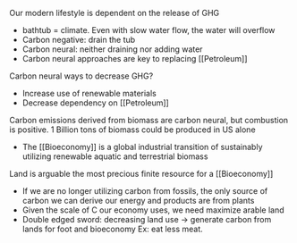 Our modern lifestyle is dependent on the release of GHG
- bathtub = climate. Even with slow water flow, the water will overflow
- Carbon negative: drain the tub
- Carbon neural: neither draining nor adding water
- Carbon neural approaches are key to replacing [[Petroleum]]

Carbon neural ways to decrease GHG?
- Increase use of renewable materials
- Decrease dependency on [[Petroleum]]

Carbon emissions derived from biomass are carbon neural, but combustion is positive.
1 Billion tons of biomass could be produced in US alone
- The [[Bioeconomy]] is a global industrial transition of sustainably utilizing renewable aquatic and terrestrial biomass

Land is arguable the most precious finite resource for a [[Bioeconomy]]
- If we are no longer utilizing carbon from fossils, the only source of carbon we can derive our energy and products are from plants
- Given the scale of C our economy uses, we need maximize arable land
- Double edged sword: decreasing land use -> generate carbon from lands for foot and bioeconomy Ex: eat less meat. 